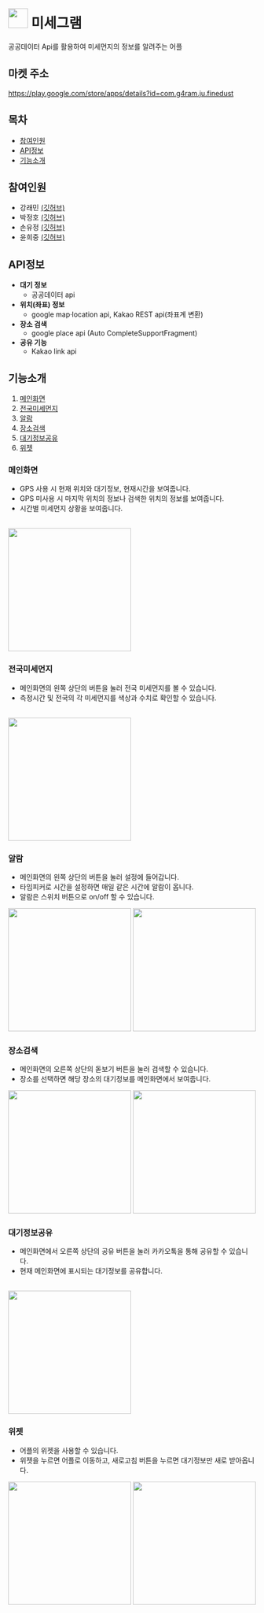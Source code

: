 # <img src=logo2.png width=40> 미세그램
공공데이터 Api를 활용하여 미세먼지의 정보를 알려주는 어플

## 마켓 주소 
https://play.google.com/store/apps/details?id=com.g4ram.ju.finedust

## 목차
- [참여인원](#참여인원)
- [API정보](#API정보)
- [기능소개](#기능소개)

## 참여인원

- 강래민 [(깃허브)](https://github.com/kangraemin)
- 박정호 [(깃허브)](https://github.com/Jpumpkin93)
- 손유정 [(깃허브)](https://github.com/handnew04)
- 윤희중 [(깃허브)](https://github.com/HuijungYoon)

## API정보
- **대기 정보**
  - 공공데이터 api
- **위치(좌표) 정보**
  - google map·location api, Kakao REST api(좌표계 변환)
- **장소 검색**
  - google place api (Auto CompleteSupportFragment)
- **공유 기능**
  - Kakao link api
 
## 기능소개
  1. [메인화면](#메인화면)
  2. [전국미세먼지](#전국미세먼지)
  3. [알람](#알람)
  4. [장소검색](#장소검색)
  5. [대기정보공유](#대기정보공유)
  6. [위젯](#)

### 메인화면
  - GPS 사용 시 현재 위치와 대기정보, 현재시간을 보여줍니다.<br>
  - GPS 미사용 시 마지막 위치의 정보나 검색한 위치의 정보를 보여줍니다.<br>
  - 시간별 미세먼지 상황을 보여줍니다.
  <br>
  <img src=images/main.jpg width=250>

### 전국미세먼지
  - 메인화면의 왼쪽 상단의 버튼을 눌러 전국 미세먼지를 볼 수 있습니다.<br>
  - 측정시간 및 전국의 각 미세먼지를 색상과 수치로 확인할 수 있습니다.
  <br>
  <img src=images/map.jpg width=250>

### 알람
  - 메인화면의 왼쪽 상단의 버튼을 눌러 설정에 들어갑니다.<br>
  - 타임피커로 시간을 설정하면 매일 같은 시간에 알람이 옵니다.<br>
  - 알람은 스위치 버튼으로 on/off 할 수 있습니다.
  
  <img src=images/timepicker.jpg width=250> <img src= images/alarm.jpg width=250>
  
### 장소검색  
  - 메인화면의 오른쪽 상단의 돋보기 버튼을 눌러 검색할 수 있습니다.<br>
  - 장소를 선택하면 해당 장소의 대기정보를 메인화면에서 보여줍니다.
  
  <img src=images/search.jpg width=250> <img src=images/searchdone.jpg width=250>
  
### 대기정보공유
  - 메인화면에서 오른쪽 상단의 공유 버튼을 눌러 카카오톡을 통해 공유할 수 있습니다.<br>
  - 현재 메인화면에 표시되는 대기정보를 공유합니다.
  <br>
  <img src=images/share.jpg width=250>
  
### 위젯
  - 어플의 위젯을 사용할 수 있습니다.<br>
  - 위젯을 누르면 어플로 이동하고, 새로고침 버튼을 누르면 대기정보만 새로 받아옵니다.
  
  <img src=images/widget1.jpg width=250> <img src=images/widget2.jpg width=250>

